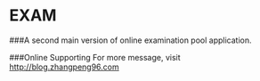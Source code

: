 # EXAM
###A second main version of online examination pool application.





###Online Supporting
For more message, visit http://blog.zhangpeng96.com


